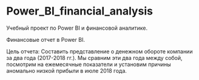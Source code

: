 # Power_BI_financial_analysis

Учебный проект по Power BI и финансовой аналитике.

Финансовые отчет в Power BI.

Цель отчета:
Составить представление о денежном обороте компании за два года (2017-2018 гг.). 
Мы сравним эти два года между собой, посмотрим на ежемесячные показатели и установим причины аномально низкой прибыли в июле 2018 года.
